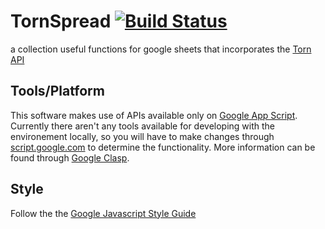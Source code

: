 # TornSpread [![Build Status](https://travis-ci.com/wgma00/tornspread.svg?token=y6ucAjiCqssBomcLQF9b&branch=master)](https://travis-ci.com/wgma00/tornspread)
a collection useful functions for google sheets that incorporates the [Torn API](https://api.torn.com/#)

Tools/Platform
------
This software makes use of APIs available only on [Google App Script](https://developers.google.com/apps-script/).
Currently there aren't any tools available for developing with the environement locally, so you will have to make changes through [script.google.com](script.google.com) 
to determine the functionality. More information can be found through [Google Clasp](https://github.com/google/clasp).


Style
-------
Follow the the [Google Javascript Style Guide](https://google.github.io/styleguide/javascriptguide.xml)
